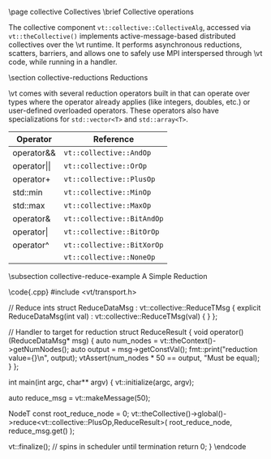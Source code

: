 \page collective Collectives
\brief Collective operations

The collective component `vt::collective::CollectiveAlg`, accessed via
`vt::theCollective()` implements active-message-based distributed collectives
over the \vt runtime. It performs asynchronous reductions, scatters, barriers,
and allows one to safely use MPI interspersed through \vt code, while running in
a handler.

\section collective-reductions Reductions

\vt comes with several reduction operators built in that can operate over types
where the operator already applies (like integers, doubles, etc.) or
user-defined overloaded operators. These operators also have specializations for
`std::vector<T>` and `std::array<T>`.

| Operator      | Reference                  |
| ------------- | -------------------------- |
| operator&&    | `vt::collective::AndOp`    |
| operator\|\|  | `vt::collective::OrOp`     |
| operator+     | `vt::collective::PlusOp`   |
| std::min      | `vt::collective::MinOp`    |
| std::max      | `vt::collective::MaxOp`    |
| operator&     | `vt::collective::BitAndOp` |
| operator\|    | `vt::collective::BitOrOp`  |
| operator^     | `vt::collective::BitXorOp` |
| <no-operator> | `vt::collective::NoneOp`   |

\subsection collective-reduce-example A Simple Reduction

\code{.cpp}
#include <vt/transport.h>

// Reduce ints
struct ReduceDataMsg : vt::collective::ReduceTMsg<int> {
  explicit ReduceDataMsg(int val)
    : vt::collective::ReduceTMsg<int>(val)
  { }
};

// Handler to target for reduction
struct ReduceResult {
  void operator()(ReduceDataMsg* msg) {
    auto num_nodes = vt::theContext()->getNumNodes();
    auto output = msg->getConstVal();
    fmt::print("reduction value={}\n", output);
    vtAssert(num_nodes * 50 == output, "Must be equal);
  }
};

int main(int argc, char** argv) {
  vt::initialize(argc, argv);

  auto reduce_msg = vt::makeMessage<ReduceDataMsg>(50);

  NodeT const root_reduce_node = 0;
  vt::theCollective()->global()->reduce<vt::collective::PlusOp<int>,ReduceResult>(
    root_reduce_node, reduce_msg.get()
  );

  vt::finalize(); // spins in scheduler until termination
  return 0;
}
\endcode
